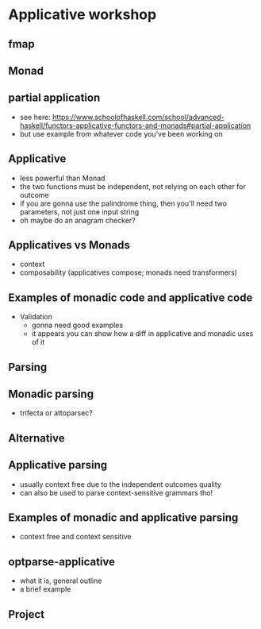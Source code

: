 # Applicative workshop

## fmap

## Monad

## partial application    
- see here: https://www.schoolofhaskell.com/school/advanced-haskell/functors-applicative-functors-and-monads#partial-application 
- but use example from whatever code you've been working on

## Applicative  

- less powerful than Monad  
- the two functions must be independent, not relying on each other for outcome  
- if you are gonna use the palindrome thing, then you'll need two parameters, not just one input string  
- oh maybe do an anagram checker?

## Applicatives vs Monads  
- context  
- composability (applicatives compose; monads need transformers)  

## Examples of monadic code and applicative code  
- Validation  
  - gonna need good examples 
  - it appears you can show how a diff in applicative and monadic uses of it
<!--   - https://hackage.haskell.org/package/validation
 -->

## Parsing

## Monadic parsing  
- trifecta or attoparsec?

## Alternative

## Applicative parsing  
- usually context free due to the independent outcomes quality
- can also be used to parse context-sensitive grammars tho!

## Examples of monadic and applicative parsing  
- context free and context sensitive

## optparse-applicative  
- what it is, general outline  
- a brief example  

## Project